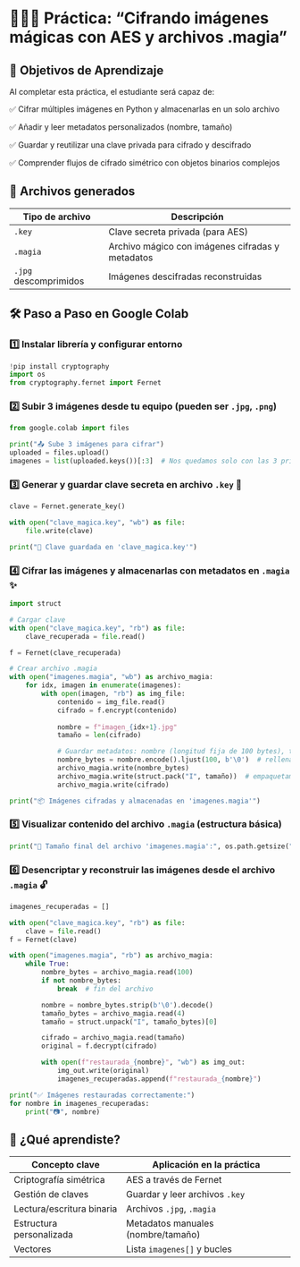 # 🧙‍♂️✨ **Práctica: “Cifrando imágenes mágicas con AES y archivos .magia”**

## 🎯 Objetivos de Aprendizaje

Al completar esta práctica, el estudiante será capaz de:

✅ Cifrar múltiples imágenes en Python y almacenarlas en un solo archivo

✅ Añadir y leer metadatos personalizados (nombre, tamaño)

✅ Guardar y reutilizar una clave privada para cifrado y descifrado

✅ Comprender flujos de cifrado simétrico con objetos binarios complejos

## 📁 Archivos generados

| Tipo de archivo       | Descripción                                      |
| --------------------- | ------------------------------------------------ |
| `.key`                | Clave secreta privada (para AES)                 |
| `.magia`              | Archivo mágico con imágenes cifradas y metadatos |
| `.jpg` descomprimidos | Imágenes descifradas reconstruidas               |

## 🛠️ Paso a Paso en Google Colab

### 1️⃣ Instalar librería y configurar entorno

```python
!pip install cryptography
import os
from cryptography.fernet import Fernet
```

### 2️⃣ Subir 3 imágenes desde tu equipo (pueden ser `.jpg`, `.png`)

```python
from google.colab import files

print("📤 Sube 3 imágenes para cifrar")
uploaded = files.upload()
imagenes = list(uploaded.keys())[:3]  # Nos quedamos solo con las 3 primeras
```

### 3️⃣ Generar y guardar clave secreta en archivo `.key` 🔑

```python
clave = Fernet.generate_key()

with open("clave_magica.key", "wb") as file:
    file.write(clave)

print("🔐 Clave guardada en 'clave_magica.key'")
```

### 4️⃣ Cifrar las imágenes y almacenarlas con metadatos en `.magia` ✨

```python
import struct

# Cargar clave
with open("clave_magica.key", "rb") as file:
    clave_recuperada = file.read()

f = Fernet(clave_recuperada)

# Crear archivo .magia
with open("imagenes.magia", "wb") as archivo_magia:
    for idx, imagen in enumerate(imagenes):
        with open(imagen, "rb") as img_file:
            contenido = img_file.read()
            cifrado = f.encrypt(contenido)
            
            nombre = f"imagen_{idx+1}.jpg"
            tamaño = len(cifrado)

            # Guardar metadatos: nombre (longitud fija de 100 bytes), tamaño (int)
            nombre_bytes = nombre.encode().ljust(100, b'\0')  # rellenamos a 100 bytes
            archivo_magia.write(nombre_bytes)
            archivo_magia.write(struct.pack("I", tamaño))  # empaquetamos tamaño como entero
            archivo_magia.write(cifrado)

print("📦 Imágenes cifradas y almacenadas en 'imagenes.magia'")
```

### 5️⃣ Visualizar contenido del archivo `.magia` (estructura básica)

```python
print("📁 Tamaño final del archivo 'imagenes.magia':", os.path.getsize("imagenes.magia"), "bytes")
```

### 6️⃣ Desencriptar y reconstruir las imágenes desde el archivo `.magia` 🔓

```python
imagenes_recuperadas = []

with open("clave_magica.key", "rb") as file:
    clave = file.read()
f = Fernet(clave)

with open("imagenes.magia", "rb") as archivo_magia:
    while True:
        nombre_bytes = archivo_magia.read(100)
        if not nombre_bytes:
            break  # fin del archivo

        nombre = nombre_bytes.strip(b'\0').decode()
        tamaño_bytes = archivo_magia.read(4)
        tamaño = struct.unpack("I", tamaño_bytes)[0]

        cifrado = archivo_magia.read(tamaño)
        original = f.decrypt(cifrado)

        with open(f"restaurada_{nombre}", "wb") as img_out:
            img_out.write(original)
            imagenes_recuperadas.append(f"restaurada_{nombre}")

print("✅ Imágenes restauradas correctamente:")
for nombre in imagenes_recuperadas:
    print("📷", nombre)
```

## 🎨 ¿Qué aprendiste?

| Concepto clave            | Aplicación en la práctica          |
| ------------------------- | ---------------------------------- |
| Criptografía simétrica    | AES a través de Fernet             |
| Gestión de claves         | Guardar y leer archivos `.key`     |
| Lectura/escritura binaria | Archivos `.jpg`, `.magia`          |
| Estructura personalizada  | Metadatos manuales (nombre/tamaño) |
| Vectores                  | Lista `imagenes[]` y bucles        |

